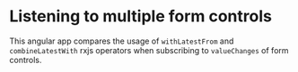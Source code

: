 # Listening to multiple form controls

This angular app compares the usage of `withLatestFrom` and `combineLatestWith` rxjs operators when subscribing to `valueChanges` of form controls.


